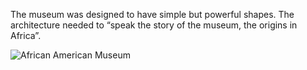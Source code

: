 The museum was designed to have simple but powerful shapes. The architecture needed to “speak the story of the museum, the origins in Africa”.


<img src="/web1-sp/img/africanmuseum.JPG" alt="African American Museum">
